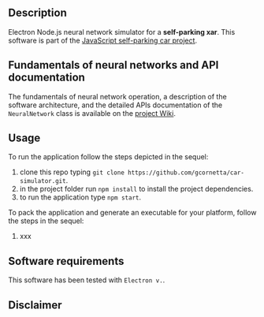 ## Description
Electron Node.js neural network simulator for a **self-parking xar**. This software is part of the [JavaScript self-parking car project](https://github.com/gcornetta/self-parking-car).

## Fundamentals of neural networks and API documentation
The fundamentals of neural network operation, a description of the software architecture, and the detailed APIs documentation of the `NeuralNetwork` class is available on the [project Wiki](https://github.com/gcornetta/car-simulator/wiki).

## Usage
To run the application follow the steps depicted in the sequel:
1. clone this repo typing `git clone https://github.com/gcornetta/car-simulator.git`.
2. in the project folder run `npm install` to install the project dependencies.
3. to run the application type `npm start`.

To pack the application and generate an executable for your platform, follow the steps in the sequel:
1. xxx

## Software requirements
This software has been tested with `Electron v.`.

## Disclaimer



